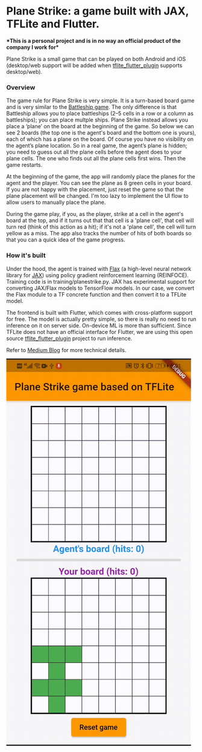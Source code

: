 # Plane Strike: a game built with JAX, TFLite and Flutter. 
**\*This is a personal project and is in no way an official product of the company I work for\***

Plane Strike is a small game that can be played on both Android and iOS (desktop/web support will be added when [tflite_flutter_plugin](https://github.com/am15h/tflite_flutter_plugin) supports desktop/web). 

### Overview

The game rule for Plane Strike is very simple. It is a turn-based board game and is very similar to the [Battleship game](https://en.wikipedia.org/wiki/Battleship_(game)). The only difference is that Battleship allows you to place battleships (2–5 cells in a row or a column as battleships); you can place multple ships. Plane Strike instead allows you place a ‘plane’ on the board at the beginning of the game. So below we can see 2 boards (the top one is the agent's board and the bottom one is yours), each of which has a plane on the board. Of course you have no visibility on the agent’s plane location. So in a real game, the agent’s plane is hidden; you need to guess out all the plane cells before the agent does to your plane cells. The one who finds out all the plane cells first wins. Then the game restarts.

At the beginning of the game, the app will randomly place the planes for the agent and the player. You can see the plane as 8 green cells in your board. If you are not happy with the placement, just reset the game so that the plane placement will be changed. I'm too lazy to implement the UI flow to allow users to manually place the plane. 

During the game play, if you, as the player, strike at a cell in the agent's board at the top, and if it turns out that that cell is a 'plane cell', that cell will turn red (think of this action as a hit); if it's not a 'plane cell', the cell will turn yellow as a miss. The app also tracks the number of hits of both boards so that you can a quick idea of the game progress.

### How it's built

Under the hood, the agent is trained with [Flax](https://github.com/google/flax) (a high-level neural network library for [JAX](https://github.com/google/jax/)) using policy gradient reinforcement learning (REINFOCE). Training code is in training/planestrike.py. JAX has experimental support for converting JAX/Flax models to TensorFlow models. In our case, we convert the Flax module to a TF concrete function and then convert it to a TFLite model.

The frontend is built with Flutter, which comes with cross-platform support for free. The model is actually pretty simple, so there is really no need to run inference on it on server side. On-device ML is more than sufficient. Since TFLite does not have an official interface for Flutter, we are using this open source [tflite_flutter_plugin](https://github.com/am15h/tflite_flutter_plugin) project to run inference.

Refer to [Medium Blog](https://windmaple.medium.com/playing-a-board-game-on-device-using-tensorflow-lite-and-fluter-a7c865b9aefc) for more technical details.

![DEMO GIF](demo.gif)

